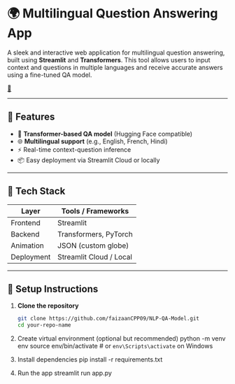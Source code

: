 # 🌍 Multilingual Question Answering App

A sleek and interactive web application for multilingual question answering, built using **Streamlit** and **Transformers**. This tool allows users to input context and questions in multiple languages and receive accurate answers using a fine-tuned QA model.

[🔗](https://github.com/faizaanCPP09/NLP-QA-Model.git)

---

## 🚀 Features

- 🧠 **Transformer-based QA model** (Hugging Face compatible)
- 🌐 **Multilingual support** (e.g., English, French, Hindi)
- ⚡ Real-time context-question inference
- 📦 Easy deployment via Streamlit Cloud or locally

---


## 🧩 Tech Stack

| Layer        | Tools / Frameworks        |
|--------------|---------------------------|
| Frontend     | Streamlit                 |
| Backend      | Transformers, PyTorch     |
| Animation    | JSON (custom globe)|
| Deployment   | Streamlit Cloud / Local   |

---

## 🔧 Setup Instructions

1. **Clone the repository**
   ```bash
   git clone https://github.com/faizaanCPP09/NLP-QA-Model.git
   cd your-repo-name

2. Create virtual environment (optional but recommended)
   python -m venv env
   source env/bin/activate  # or `env\Scripts\activate` on Windows

3. Install dependencies
   pip install -r requirements.txt

4. Run the app
   streamlit run app.py